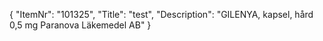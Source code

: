 {
  "ItemNr": "101325",
  "Title": "test",
  "Description": "GILENYA, kapsel, hård 0,5 mg Paranova Läkemedel AB"
}